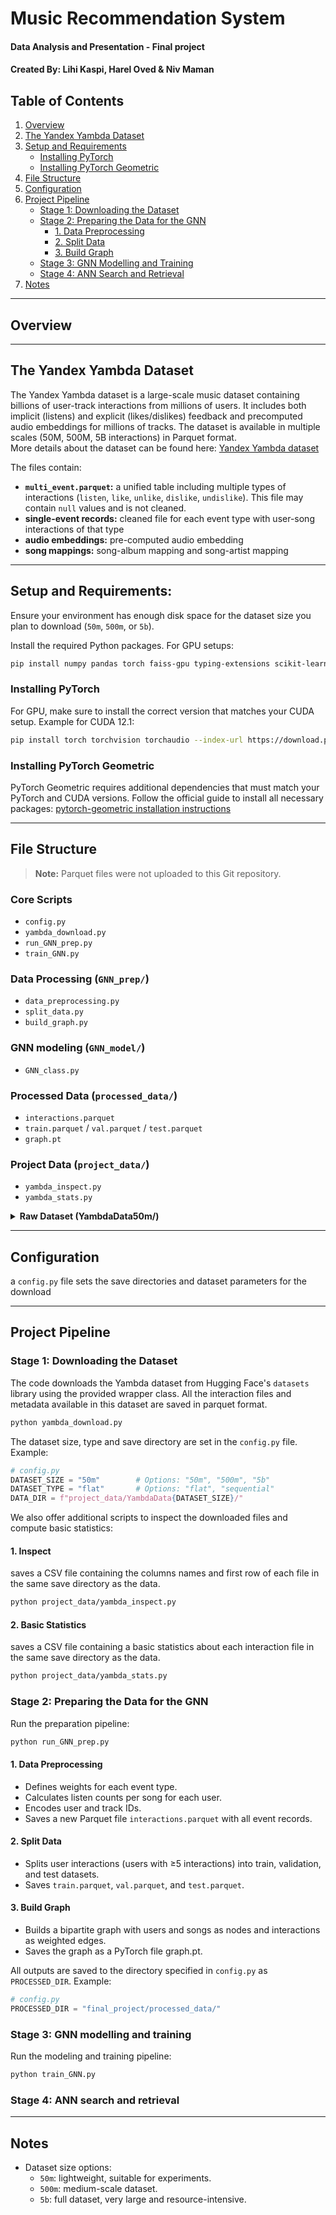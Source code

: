# Music Recommendation System
#### Data Analysis and Presentation - Final project
#### Created By: Lihi Kaspi, Harel Oved & Niv Maman

## Table of Contents

1. [Overview](#overview)
2. [The Yandex Yambda Dataset](#the-yandex-yambda-dataset)
3. [Setup and Requirements](#setup-and-requirements)
   - [Installing PyTorch](#installing-pytorch)
   - [Installing PyTorch Geometric](#installing-pytorch-geometric)
4. [File Structure](#file-structure)
5. [Configuration](#configuration)
6. [Project Pipeline](#project-pipeline)
   - [Stage 1: Downloading the Dataset](#stage-1-downloading-the-dataset)
   - [Stage 2: Preparing the Data for the GNN](#stage-2-preparing-the-data-for-the-gnn)
     - [1. Data Preprocessing](#1-data-preprocessing)
     - [2. Split Data](#2-split-data)
     - [3. Build Graph](#3-build-graph)
   - [Stage 3: GNN Modelling and Training](#stage-3-gnn-modelling-and-training)
   - [Stage 4: ANN Search and Retrieval](#stage-4-ann-search-and-retrieval)
7. [Notes](#notes)

---

## Overview


---

## The Yandex Yambda Dataset

The Yandex Yambda dataset is a large-scale music dataset containing billions of user-track interactions from millions of users. 
It includes both implicit (listens) and explicit (likes/dislikes) feedback and precomputed audio embeddings for millions of tracks. 
The dataset is available in multiple scales (50M, 500M, 5B interactions) in Parquet format.  
More details about the dataset can be found here: [Yandex Yambda dataset](https://huggingface.co/datasets/yandex/yambda)

The files contain:
- **`multi_event.parquet`:** a unified table including multiple types of interactions (`listen`, `like`, `unlike`, `dislike`, `undislike`). This file may contain `null` values and is not cleaned.
- **single-event records:** cleaned file for each event type with user-song interactions of that type
- **audio embeddings:** pre-computed audio embedding
- **song mappings:** song-album mapping and song-artist mapping

---

## Setup and Requirements:

Ensure your environment has enough disk space for the dataset size you plan to download (`50m`, `500m`, or `5b`).

Install the required Python packages. For GPU setups:

```bash
pip install numpy pandas torch faiss-gpu typing-extensions scikit-learn
```

### Installing PyTorch

For GPU, make sure to install the correct version that matches your CUDA setup.
Example for CUDA 12.1:

```bash
pip install torch torchvision torchaudio --index-url https://download.pytorch.org/whl/cu121
```

### Installing PyTorch Geometric

PyTorch Geometric requires additional dependencies that must match your PyTorch and CUDA versions.
Follow the official guide to install all necessary packages:
[pytorch-geometric installation instructions](https://pytorch-geometric.readthedocs.io/en/latest/notes/installation.html)


---

## File Structure

> **Note:** Parquet files were not uploaded to this Git repository.

### Core Scripts
- `config.py`
- `yambda_download.py` 
- `run_GNN_prep.py`
- `train_GNN.py`

### Data Processing (`GNN_prep/`)
- `data_preprocessing.py`
- `split_data.py`
- `build_graph.py`

### GNN modeling (`GNN_model/`)
- `GNN_class.py`

### Processed Data (`processed_data/`)
- `interactions.parquet`
- `train.parquet` / `val.parquet` / `test.parquet`
- `graph.pt`

### Project Data (`project_data/`)
- `yambda_inspect.py`
- `yambda_stats.py`

<details>
<summary><strong>Raw Dataset (YambdaData50m/)</strong></summary>

  - `listens.parquet` / `likes.parquet` / `dislikes.parquet` / `unlikes.parquet` / `undislikes.parquet`
  - `multi_event.parquet`
  - `embeddings.parquet`
  - `album_mapping.parquet` / `artist_mapping.parquet`
  - `yambda_columns.csv`
  - `YambdaStats_50m.csv`

  </details>

---

## Configuration

a `config.py` file sets the save directories and dataset parameters for the download

---

## Project Pipeline

### Stage 1: Downloading the Dataset

The code downloads the Yambda dataset from Hugging Face's `datasets` library using the provided wrapper class.
All the interaction files and metadata available in this dataset are saved in parquet format.

```bash
python yambda_download.py
```

The dataset size, type and save directory are set in the `config.py` file. Example:

```python
# config.py
DATASET_SIZE = "50m"        # Options: "50m", "500m", "5b"
DATASET_TYPE = "flat"       # Options: "flat", "sequential"
DATA_DIR = f"project_data/YambdaData{DATASET_SIZE}/"
```

We also offer additional scripts to inspect the downloaded files and compute basic statistics:

#### 1. Inspect

saves a CSV file containing the columns names and first row of each file in the same save directory as the data.

```bash
python project_data/yambda_inspect.py
```

#### 2. Basic Statistics

saves a CSV file containing a basic statistics about each interaction file in the same save directory as the data.

```bash
python project_data/yambda_stats.py
```


### Stage 2: Preparing the Data for the GNN

Run the preparation pipeline:

```bash
python run_GNN_prep.py
```

#### 1. Data Preprocessing

- Defines weights for each event type.
- Calculates listen counts per song for each user.
- Encodes user and track IDs.
- Saves a new Parquet file `interactions.parquet` with all event records.

#### 2. Split Data

- Splits user interactions (users with ≥5 interactions) into train, validation, and test datasets.
- Saves `train.parquet`, `val.parquet`, and `test.parquet`.

#### 3. Build Graph

- Builds a bipartite graph with users and songs as nodes and interactions as weighted edges.
- Saves the graph as a PyTorch file graph.pt.


All outputs are saved to the directory specified in `config.py` as `PROCESSED_DIR`. Example:

```python
# config.py
PROCESSED_DIR = "final_project/processed_data/"
```

### Stage 3: GNN modelling and training

Run the modeling and training pipeline:

```bash
python train_GNN.py
```

### Stage 4: ANN search and retrieval

---

## Notes

- Dataset size options:
  - `50m`: lightweight, suitable for experiments.
  - `500m`: medium-scale dataset.
  - `5b`: full dataset, very large and resource-intensive.


